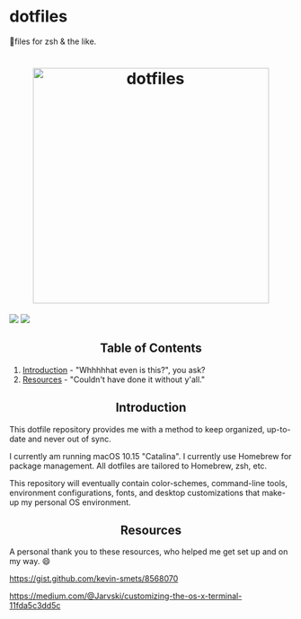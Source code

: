 # dotfiles
🔧files for zsh &amp; the like.

<h1 align='center'>
  <img alt="dotfiles" src="https://dotfiles.github.io/images/dotfiles-logo.png" width="420px" />
</h1>

![](https://github.com/laivial/dotfiles/blob/master/screenshots/terminal:wallpaper.png)
![](https://github.com/laivial/dotfiles/blob/master/screenshots/screenfetch.png)


<h2 align='center'>Table of Contents</h2>

1. [Introduction](#introduction) - "Whhhhhat even is this?", you ask?
2. [Resources](#Resources) - "Couldn't have done it without y'all."


<h2 align='center'>Introduction</h2>

This dotfile repository provides me with a method to keep organized, up-to-date and never out of sync.

I currently am running macOS 10.15 "Catalina". I currently use Homebrew for package management. All dotfiles are tailored to Homebrew, zsh, etc.

This repository will eventually contain color-schemes, command-line tools, environment configurations, fonts, and desktop customizations that make-up my personal OS environment.

<h2 align='center'>Resources</h2>

A personal thank you to these resources, who helped me get set up and on my way. 😄

https://gist.github.com/kevin-smets/8568070

https://medium.com/@Jarvski/customizing-the-os-x-terminal-11fda5c3dd5c
